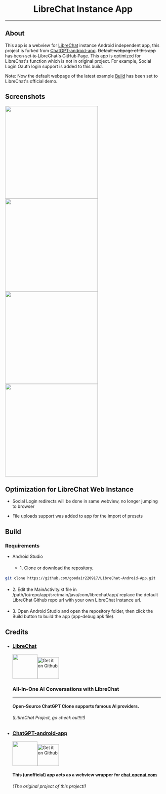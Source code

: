 
<h1 align="center">LibreChat Instance App</h1>

*******


## About

This app is a webview for [LibreChat](https://github.com/danny-avila/LibreChat) instance Android independent app, this project is forked from [ChatGPT-android-app](https://github.com/matthaigh27/ChatGPT-android-app). ~~Default webpage of this app has been set to LibreChat's GitHub Page~~. This app is optimized for LibreChat's function which is not in original project. For example, Social Login Oauth login support is added to this build.

Note: Now the default webpage of the latest example [Build](https://github.com/goodair220917/LibreChat-Android-App/releases/tag/demo) has been set to LibreChat's official demo.

## Screenshots

<div>
<img src="docs/assets/login_page.PNG" width=300><img src="docs/assets/register.PNG" width=300>
<img src="docs/assets/main.PNG" width=300><img src="docs/assets/sidebar.PNG" width=300>
</div>


## Optimization for LibreChat Web Instance

* Social Login redirects will be done in same webview, no longer jumping to browser

* File uploads support was added to app for the import of presets


## Build

<h3>Requirements</h3>

* Android Studio

   * <h4 style="font-weight: normal;">1. Clone or download the repository.
```bash
git clone https://github.com/goodair220917/LibreChat-Android-App.git
```
* <h4 style="font-weight: normal;">2. Edit the MainActivity.kt file in /path/to/repo/app/src/main/java/com/librechat/app/ replace the default LibreChat Github repo url with your own LibreChat Instance url.</h4>
* <h4 style="font-weight: normal;">3. Open Android Studio and open the repository folder, then click the Build button to build the app (app-debug.apk file).
 </h4>




## Credits

 * <h3><u>LibreChat</u> </h3>
    <img src="docs/assets/LibreChat.svg" height="80"><a href="https://github.com/danny-avila/LibreChat"><img alt='Get it on Github' src='./docs/assets/badge_github.png' height='70px'/></a>
    
    <h3>All-In-One AI Conversations with LibreChat</h3>
    <hr>
    <h4>Open-Source ChatGPT Clone supports famous AI providers.</h4>
    <h6>(LibreChat Project, go check out!!!!)</h6>

 * <h3><u>ChatGPT-android-app</u></h3>
    <img src="docs/assets/matthaigh27.png" height="80"><a href="https://github.com/matthaigh27/ChatGPT-android-app"><img alt='Get it on Github' src='./docs/assets/badge_github.png' height='70px'/></a>
   <h4>This (unofficial) app acts as a webview wrapper for <a href="https://chat.openai.com">chat.openai.com</a></h4>
   <h6>(The original project of this project!)</h6>

